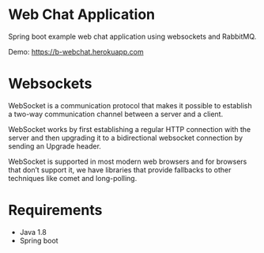 # Web Chat Application
Spring boot example web chat application using websockets and RabbitMQ.

Demo: https://b-webchat.herokuapp.com

# Websockets
WebSocket is a communication protocol that makes it possible to establish a two-way communication channel between a server and a client.

WebSocket works by first establishing a regular HTTP connection with the server and then upgrading it to a bidirectional websocket connection by sending an Upgrade header.

WebSocket is supported in most modern web browsers and for browsers that don’t support it, we have libraries that provide fallbacks to other techniques like comet and long-polling.

# Requirements
   * Java 1.8
   * Spring boot
